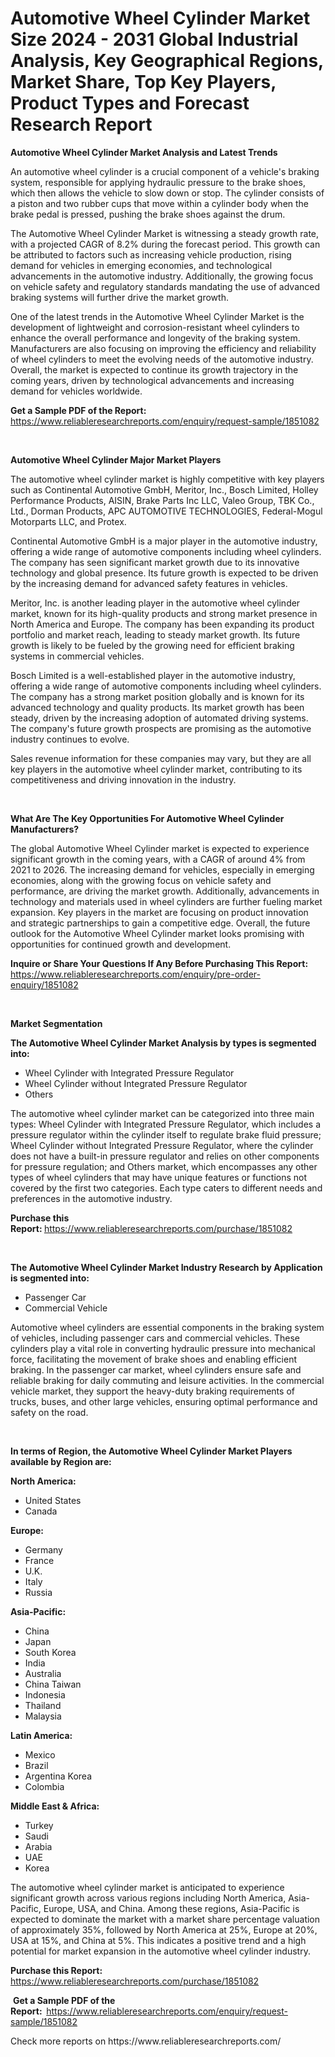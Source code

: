 <p><h1>Automotive Wheel Cylinder Market Size 2024 - 2031 Global Industrial Analysis, Key Geographical Regions, Market Share, Top Key Players, Product Types and Forecast Research Report</h1></p><p><strong>Automotive Wheel Cylinder Market Analysis and Latest Trends</strong></p>
<p><p>An automotive wheel cylinder is a crucial component of a vehicle's braking system, responsible for applying hydraulic pressure to the brake shoes, which then allows the vehicle to slow down or stop. The cylinder consists of a piston and two rubber cups that move within a cylinder body when the brake pedal is pressed, pushing the brake shoes against the drum.</p><p>The Automotive Wheel Cylinder Market is witnessing a steady growth rate, with a projected CAGR of 8.2% during the forecast period. This growth can be attributed to factors such as increasing vehicle production, rising demand for vehicles in emerging economies, and technological advancements in the automotive industry. Additionally, the growing focus on vehicle safety and regulatory standards mandating the use of advanced braking systems will further drive the market growth.</p><p>One of the latest trends in the Automotive Wheel Cylinder Market is the development of lightweight and corrosion-resistant wheel cylinders to enhance the overall performance and longevity of the braking system. Manufacturers are also focusing on improving the efficiency and reliability of wheel cylinders to meet the evolving needs of the automotive industry. Overall, the market is expected to continue its growth trajectory in the coming years, driven by technological advancements and increasing demand for vehicles worldwide.</p></p>
<p><strong>Get a Sample PDF of the Report:&nbsp;</strong> <a href="https://www.reliableresearchreports.com/enquiry/request-sample/1851082">https://www.reliableresearchreports.com/enquiry/request-sample/1851082</a></p>
<p>&nbsp;</p>
<p><strong>Automotive Wheel Cylinder Major Market Players</strong></p>
<p><p>The automotive wheel cylinder market is highly competitive with key players such as Continental Automotive GmbH, Meritor, Inc., Bosch Limited, Holley Performance Products, AISIN, Brake Parts Inc LLC, Valeo Group, TBK Co., Ltd., Dorman Products, APC AUTOMOTIVE TECHNOLOGIES, Federal-Mogul Motorparts LLC, and Protex.</p><p>Continental Automotive GmbH is a major player in the automotive industry, offering a wide range of automotive components including wheel cylinders. The company has seen significant market growth due to its innovative technology and global presence. Its future growth is expected to be driven by the increasing demand for advanced safety features in vehicles.</p><p>Meritor, Inc. is another leading player in the automotive wheel cylinder market, known for its high-quality products and strong market presence in North America and Europe. The company has been expanding its product portfolio and market reach, leading to steady market growth. Its future growth is likely to be fueled by the growing need for efficient braking systems in commercial vehicles.</p><p>Bosch Limited is a well-established player in the automotive industry, offering a wide range of automotive components including wheel cylinders. The company has a strong market position globally and is known for its advanced technology and quality products. Its market growth has been steady, driven by the increasing adoption of automated driving systems. The company's future growth prospects are promising as the automotive industry continues to evolve.</p><p>Sales revenue information for these companies may vary, but they are all key players in the automotive wheel cylinder market, contributing to its competitiveness and driving innovation in the industry.</p></p>
<p>&nbsp;</p>
<p><strong>What Are The Key Opportunities For Automotive Wheel Cylinder Manufacturers?</strong></p>
<p><p>The global Automotive Wheel Cylinder market is expected to experience significant growth in the coming years, with a CAGR of around 4% from 2021 to 2026. The increasing demand for vehicles, especially in emerging economies, along with the growing focus on vehicle safety and performance, are driving the market growth. Additionally, advancements in technology and materials used in wheel cylinders are further fueling market expansion. Key players in the market are focusing on product innovation and strategic partnerships to gain a competitive edge. Overall, the future outlook for the Automotive Wheel Cylinder market looks promising with opportunities for continued growth and development.</p></p>
<p><strong>Inquire or Share Your Questions If Any Before Purchasing This Report:</strong> <a href="https://www.reliableresearchreports.com/enquiry/pre-order-enquiry/1851082">https://www.reliableresearchreports.com/enquiry/pre-order-enquiry/1851082</a></p>
<p>&nbsp;</p>
<p><strong>Market Segmentation</strong></p>
<p><strong>The Automotive Wheel Cylinder Market Analysis by types is segmented into:</strong></p>
<p><ul><li>Wheel Cylinder with Integrated Pressure Regulator</li><li>Wheel Cylinder without Integrated Pressure Regulator</li><li>Others</li></ul></p>
<p><p>The automotive wheel cylinder market can be categorized into three main types: Wheel Cylinder with Integrated Pressure Regulator, which includes a pressure regulator within the cylinder itself to regulate brake fluid pressure; Wheel Cylinder without Integrated Pressure Regulator, where the cylinder does not have a built-in pressure regulator and relies on other components for pressure regulation; and Others market, which encompasses any other types of wheel cylinders that may have unique features or functions not covered by the first two categories. Each type caters to different needs and preferences in the automotive industry.</p></p>
<p><strong>Purchase this Report:&nbsp;</strong><a href="https://www.reliableresearchreports.com/purchase/1851082">https://www.reliableresearchreports.com/purchase/1851082</a></p>
<p>&nbsp;</p>
<p><strong>The Automotive Wheel Cylinder Market Industry Research by Application is segmented into:</strong></p>
<p><ul><li>Passenger Car</li><li>Commercial Vehicle</li></ul></p>
<p><p>Automotive wheel cylinders are essential components in the braking system of vehicles, including passenger cars and commercial vehicles. These cylinders play a vital role in converting hydraulic pressure into mechanical force, facilitating the movement of brake shoes and enabling efficient braking. In the passenger car market, wheel cylinders ensure safe and reliable braking for daily commuting and leisure activities. In the commercial vehicle market, they support the heavy-duty braking requirements of trucks, buses, and other large vehicles, ensuring optimal performance and safety on the road.</p></p>
<p>&nbsp;</p>
<p><strong>In terms of Region, the Automotive Wheel Cylinder Market Players available by Region are:</strong></p>
<p>
    <p> <strong> North America: </strong>
        <ul>
            <li>United States</li>
            <li>Canada</li>
        </ul>
        </p> 
    <p> <strong> Europe: </strong>
        <ul>
            <li>Germany</li>
            <li>France</li>
            <li>U.K.</li>
            <li>Italy</li>
            <li>Russia</li>
        </ul>
        </p> 
    <p> <strong> Asia-Pacific: </strong>
        <ul>
            <li>China</li>
            <li>Japan</li>
            <li>South Korea</li>
            <li>India</li>
            <li>Australia</li>
            <li>China Taiwan</li>
            <li>Indonesia</li>
            <li>Thailand</li>
            <li>Malaysia</li>
        </ul>
        </p> 
    <p> <strong> Latin America: </strong>
        <ul>
            <li>Mexico</li>
            <li>Brazil</li>
            <li>Argentina Korea</li>
            <li>Colombia</li>
        </ul>
        </p> 
    <p> <strong> Middle East & Africa: </strong>
        <ul>
            <li>Turkey</li>
            <li>Saudi</li>
            <li>Arabia</li>
            <li>UAE</li>
            <li>Korea</li>
        </ul>
    </p>
    </p>
<p><p>The automotive wheel cylinder market is anticipated to experience significant growth across various regions including North America, Asia-Pacific, Europe, USA, and China. Among these regions, Asia-Pacific is expected to dominate the market with a market share percentage valuation of approximately 35%, followed by North America at 25%, Europe at 20%, USA at 15%, and China at 5%. This indicates a positive trend and a high potential for market expansion in the automotive wheel cylinder industry.</p></p>
<p><strong>Purchase this Report: </strong><a href="https://www.reliableresearchreports.com/purchase/1851082">https://www.reliableresearchreports.com/purchase/1851082</a></p>
<p>&nbsp;<strong>Get a Sample PDF of the Report:&nbsp;&nbsp;</strong><a href="https://www.reliableresearchreports.com/enquiry/request-sample/1851082">https://www.reliableresearchreports.com/enquiry/request-sample/1851082</a></p>
<p><strong></strong></p>
<p>Check more reports on https://www.reliableresearchreports.com/</p>